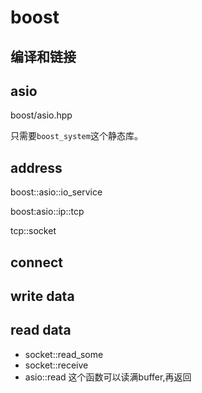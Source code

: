 # boost

## 编译和链接

## asio

boost/asio.hpp

只需要`boost_system`这个静态库。

## address
boost::asio::io_service

boost:asio::ip::tcp

tcp::socket
## connect

## write data

## read data
- socket::read_some
- socket::receive
- asio::read
  这个函数可以读满buffer,再返回
  
## 

